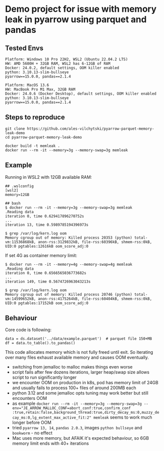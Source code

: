 # Demo project for issue with memory leak in pyarrow using parquet and pandas


## Tested Envs

```
Platform: Windows 10 Pro 22H2, WSL2 (Ubuntu 22.04.2 LTS)
HW: AMD 5600H + 32GB RAM, WSL2 has 6-12GB of RAM
Docker: 24.0.2, default settings, OOM killer enabled
python: 3.10.13-slim-bullseye
pyarrow==15.0.0, pandas==2.1.4
```

```
Platform: MacOS 13.6
HW: MacBook Pro M1 Max, 32GB RAM
Docker: 24.0.6 (Docker Desktop), default settings, OOM killer enabled
python: 3.10.13-slim-bullseye
pyarrow==15.0.0, pandas==2.1.4
```

## Steps to reproduce

```
git clone https://github.com/ales-vilchytski/pyarrow-parquet-memory-leak-demo
cd pyarrow-parquet-memory-leak-demo

docker build -t memleak .
docker run --rm -it --memory=3g --memory-swap=3g memleak
```


## Example

Running in WSL2 with 12GB available RAM:
```
## .wslconfig
[wsl2]
memory=12GB

## bash
$ docker run --rm -it --memory=3g --memory-swap=3g memleak
.Reading data
iteration 0, time 0.629417896270752s
...
iteration 13, time 0.5989785194396973s

$ grep /var/log/kern.log oom
Memory cgroup out of memory: Killed process 20353 (python) total-vm:11536868kB, anon-rss:3129832kB, file-rss:60396kB, shmem-rss:0kB, UID:0 pgtables:12616kB oom_score_adj:0
```

If set 4G as container memory limit:
```
$ docker run --rm -it --memory=4g --memory-swap=4g memleak
.Reading data
iteration 0, time 0.6566565036773682s
...
iteration 149, time 0.5674726963043213s

$ grep /var/log/kern.log oom
Memory cgroup out of memory: Killed process 20746 (python) total-vm:14599652kB, anon-rss:4175264kB, file-rss:60404kB, shmem-rss:0kB, UID:0 pgtables:17152kB oom_score_adj:0
```


## Behaviour

Core code is following:
```
data = ds.dataset('../data/example.parquet')  # parquet file 150+MB
df = data.to_table().to_pandas()
```
This code allocates memory which is not fully freed until exit. 
So iterating over many files exhaust available memory and causes OOM eventually.

- switching from jemalloc to malloc makes things even worse
- script fails after few dozens iterations, larger heap/swap size allows script to run significantly longer
- we encounter OOM on production in k8s, pod has memory limit of 24GB and usually fails to process 100+ files of around 200MB each
- python 3.12 and some jemalloc opts tuning may work better but still encounters OOM
- as example `docker run --rm -it --memory=3g --memory-swap=3g --env="JE_ARROW_MALLOC_CONF=abort_conf:true,confirm_conf
:true,retain:false,background_thread:true,dirty_decay_ms:0,muzzy_decay_ms:0,lg_extent_max_active_fit:2" memleak` seems to work much longer before OOM
- tried `pyarrow 13, 14`, `pandas 2.0.3`, images `python bullseye` and `bookworm` - no effect
- Mac uses more memory, but AFAIK it's expected behaviour, so 6GB memory limit ends with 40+ iterations

